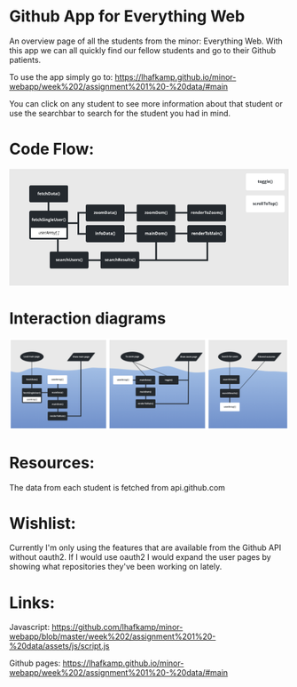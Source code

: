 # Github App for Everything Web
An overview page of all the students from the minor: Everything Web. With this app we can all quickly find our fellow students and go to their Github patients.

To use the app simply go to:
https://lhafkamp.github.io/minor-webapp/week%202/assignment%201%20-%20data/#main

You can click on any student to see more information about that student or use the searchbar to search for the student you had in mind.

# Code Flow:
<img src="week 2/assignment 1 - data/assets/images/diagram.png"></img>

# Interaction diagrams
<img src="week 2/assignment 1 - data/assets/images/all.png"></img>

# Resources:
The data from each student is fetched from api.github.com

# Wishlist:
Currently I'm only using the features that are available from the Github API without oauth2. If I would use oauth2 I would expand the user pages by showing what repositories they've been working on lately.

# Links:
Javascript:
https://github.com/lhafkamp/minor-webapp/blob/master/week%202/assignment%201%20-%20data/assets/js/script.js

Github pages:
https://lhafkamp.github.io/minor-webapp/week%202/assignment%201%20-%20data/#main